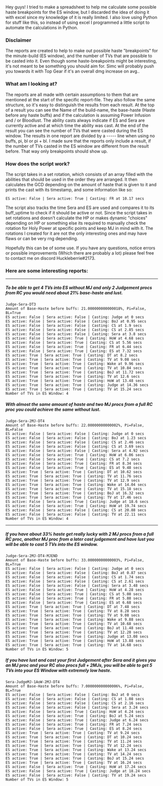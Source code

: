 Hey guys!
I tried to make a spreadsheet to help me calculate some possible haste breakpoints for the ES window, but I discarded the idea of doing it with excel since my knowledge of it is really limited.
I also love using Python for stuff like this, so instead of using excel I programmed a little script to automate the calculations in Python.

### Disclaimer
The reports are created to help to make out possible haste "breakpoints" for the minute-build (ES window), and the number of TVs that are possible to be casted into it.
Even though some haste-breakpoints might be interesting, it's not meant to be something you should aim for. Simc will probably push you towards it with Top Gear if it's an overall dmg increase on avg..

### What am I looking at?
The reports are all made with certain assumptions to them that are mentioned at the start of the specific report-file.
They also follow the same structure, so it's easy to distinguish the results from each result.
At the top of a result you can see the Name of the build-name, the base-haste (Haste before any haste buffs) and if the calculation is assuming Power Infusion and / or Bloodlust.
The ability casts always indicate if ES and Sera are currently active and at which time the ability was cast.
At the end of the result you can see the number of TVs that were casted during the ES window.
The results in one report are divided by a ----- line when using no buffs, pi, bl or pi + bl.
I made sure that the reports only include a result, if the number of TVs casted in the ES window are different from the result before. That way only breakpoints should show up.

### How does the script work?
The script takes in a set rotation, which consists of an array filled with the abilities that should be used in the order they are arranged.
It then calculates the GCD depending on the amount of haste that is given to it and prints the cast with its timestamp, and some information like so:
```
ES active: False | Sera active: True | Casting: FR at 10.17 secs
```
The script also tracks the time Sera and ES are used and compares it to its buff_uptime to check if it should be active or not.
Since the script takes in set rotations and doesn't calculate the HP or makes dynamic "choices" depending on HP or something else its required to manually check the rotation for Holy Power at specific points and keep MJ in mind with it.
The rotations I created for it are not the only interesting ones and may have flaws or can be very rng depending.

Hopefully this can be of some use. If you have any questions, notice errors or possible improvements (Which there are probably a lot) please feel free to contact me on discord Huckleberrie#2173.


### Here are some interesting reports:

****
##### To be able to get 4 TVs into ES without MJ and only 2 Judgement procs from RC you would need about 21% base-haste and lust.
````
Judge-Sera-DT3
Amount of Base-Haste before buffs: 21.000000000000018%, Pi=False, BL=True 
ES active: False | Sera active: False | Casting: Judge at 0 secs  
ES active: False | Sera active: False | Casting: BoJ at 0.95 secs  
ES active: False | Sera active: False | Casting: CS at 1.9 secs  
ES active: False | Sera active: False | Casting: CS at 2.85 secs  
ES active: False | Sera active: False | Casting: Sera at 3.8 secs  
ES active: False | Sera active: True | Casting: HoW at 4.68 secs  
ES active: False | Sera active: True | Casting: CS at 5.56 secs  
ES active: False | Sera active: True | Casting: FR at 6.44 secs  
ES active: False | Sera active: True | Casting: ES at 7.32 secs  
ES active: True | Sera active: True | Casting: DT at 8.2 secs  
ES active: True | Sera active: True | Casting: TV at 9.08 secs  
ES active: True | Sera active: True | Casting: Wake at 9.96 secs  
ES active: True | Sera active: True | Casting: TV at 10.84 secs  
ES active: True | Sera active: True | Casting: BoJ at 11.72 secs  
ES active: True | Sera active: True | Casting: TV at 12.6 secs  
ES active: True | Sera active: True | Casting: HoW at 13.48 secs  
ES active: True | Sera active: True | Casting: Judge at 14.36 secs  
ES active: True | Sera active: True | Casting: TV at 15.24 secs  
Number of TVs in ES Window: 4
````
##### With almost the same amount of haste and two MJ procs from a full RC proc you could achieve the same without lust.
````
Judge-Sera-2MJ-DT4
Amount of Base-Haste before buffs: 22.00000000000002%, Pi=False, BL=False 
ES active: False | Sera active: False | Casting: Judge at 0 secs  
ES active: False | Sera active: False | Casting: BoJ at 1.23 secs  
ES active: False | Sera active: False | Casting: CS at 2.46 secs  
ES active: False | Sera active: False | Casting: CS at 3.69 secs  
ES active: False | Sera active: False | Casting: Sera at 4.92 secs  
ES active: False | Sera active: True | Casting: HoW at 6.06 secs  
ES active: False | Sera active: True | Casting: CS at 7.2 secs  
ES active: False | Sera active: True | Casting: FR at 8.34 secs  
ES active: False | Sera active: True | Casting: ES at 9.48 secs  
ES active: True | Sera active: True | Casting: DT at 10.62 secs  
ES active: True | Sera active: True | Casting: TV at 11.76 secs  
ES active: True | Sera active: True | Casting: TV at 12.9 secs  
ES active: True | Sera active: True | Casting: Wake at 14.04 secs  
ES active: True | Sera active: True | Casting: TV at 15.18 secs  
ES active: True | Sera active: True | Casting: BoJ at 16.32 secs  
ES active: True | Sera active: True | Casting: TV at 17.46 secs  
ES active: False | Sera active: True | Casting: Judge at 18.6 secs  
ES active: False | Sera active: True | Casting: HoW at 19.74 secs  
ES active: False | Sera active: False | Casting: CS at 20.88 secs  
ES active: False | Sera active: False | Casting: TV at 22.11 secs  
Number of TVs in ES Window: 4
````
****
##### If you have about 33% haste get really lucky with 2 MJ procs from a full RC proc, another MJ proc from a later cast judgement and have lust you will be able to cast 5 TVs into the ES window.
````
Judge-Sera-2MJ-DT4-MJEND
Amount of Base-Haste before buffs: 33.00000000000003%, Pi=False, BL=True 
ES active: False | Sera active: False | Casting: Judge at 0 secs  
ES active: False | Sera active: False | Casting: BoJ at 0.87 secs  
ES active: False | Sera active: False | Casting: CS at 1.74 secs  
ES active: False | Sera active: False | Casting: CS at 2.61 secs  
ES active: False | Sera active: False | Casting: Sera at 3.48 secs  
ES active: False | Sera active: True | Casting: HoW at 4.28 secs  
ES active: False | Sera active: True | Casting: CS at 5.08 secs  
ES active: False | Sera active: True | Casting: FR at 5.88 secs  
ES active: False | Sera active: True | Casting: ES at 6.68 secs  
ES active: True | Sera active: True | Casting: DT at 7.48 secs  
ES active: True | Sera active: True | Casting: TV at 8.28 secs  
ES active: True | Sera active: True | Casting: TV at 9.08 secs  
ES active: True | Sera active: True | Casting: Wake at 9.88 secs  
ES active: True | Sera active: True | Casting: TV at 10.68 secs  
ES active: True | Sera active: True | Casting: BoJ at 11.48 secs  
ES active: True | Sera active: True | Casting: TV at 12.28 secs  
ES active: True | Sera active: True | Casting: Judge at 13.08 secs  
ES active: True | Sera active: True | Casting: HoW at 13.88 secs  
ES active: True | Sera active: True | Casting: TV at 14.68 secs  
Number of TVs in ES Window: 5
````

##### If you have lust and cast your first Judgement after Sera and it gives you an MJ proc and your RC also procs full + 2MJs, you will be able to get 5 TVs into your ES Window with extremely low haste.
````
Sera-JudgeMJ-1AoW-2MJ-DT4
Amount of Base-Haste before buffs: 7.000000000000006%, Pi=False, BL=True 
ES active: False | Sera active: False | Casting: BoJ at 0 secs  
ES active: False | Sera active: False | Casting: CS at 1.08 secs  
ES active: False | Sera active: False | Casting: CS at 2.16 secs  
ES active: False | Sera active: False | Casting: Sera at 3.24 secs  
ES active: False | Sera active: True | Casting: HoW at 4.24 secs  
ES active: False | Sera active: True | Casting: BoJ at 5.24 secs  
ES active: False | Sera active: True | Casting: Judge at 6.24 secs  
ES active: False | Sera active: True | Casting: FR at 7.24 secs  
ES active: False | Sera active: True | Casting: ES at 8.24 secs  
ES active: True | Sera active: True | Casting: TV at 9.24 secs  
ES active: True | Sera active: True | Casting: DT at 10.24 secs  
ES active: True | Sera active: True | Casting: TV at 11.24 secs  
ES active: True | Sera active: True | Casting: TV at 12.24 secs  
ES active: True | Sera active: True | Casting: Wake at 13.24 secs  
ES active: True | Sera active: True | Casting: TV at 14.24 secs  
ES active: True | Sera active: True | Casting: BoJ at 15.24 secs  
ES active: True | Sera active: True | Casting: TV at 16.24 secs  
ES active: False | Sera active: True | Casting: HoW at 17.24 secs  
ES active: False | Sera active: True | Casting: Judge at 18.24 secs  
ES active: False | Sera active: False | Casting: TV at 19.24 secs  
Number of TVs in ES Window: 5
````
